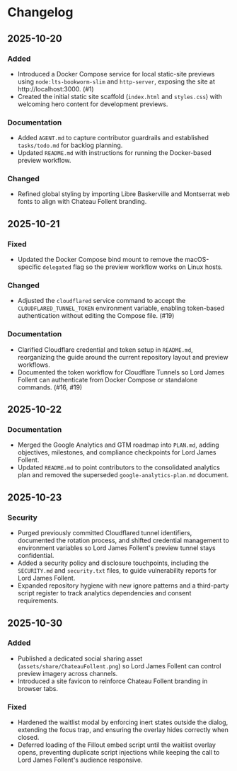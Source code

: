 # Changelog

## 2025-10-20

### Added
- Introduced a Docker Compose service for local static-site previews using `node:lts-bookworm-slim` and `http-server`, exposing the site at http://localhost:3000. (#1)
- Created the initial static site scaffold (`index.html` and `styles.css`) with welcoming hero content for development previews.

### Documentation
- Added `AGENT.md` to capture contributor guardrails and established `tasks/todo.md` for backlog planning.
- Updated `README.md` with instructions for running the Docker-based preview workflow.

### Changed
- Refined global styling by importing Libre Baskerville and Montserrat web fonts to align with Chateau Follent branding.

## 2025-10-21

### Fixed
- Updated the Docker Compose bind mount to remove the macOS-specific `delegated` flag so the preview workflow works on Linux hosts.

### Changed
- Adjusted the `cloudflared` service command to accept the `CLOUDFLARED_TUNNEL_TOKEN` environment variable, enabling token-based authentication without editing the Compose file. (#19)

### Documentation
- Clarified Cloudflare credential and token setup in `README.md`, reorganizing the guide around the current repository layout and preview workflows.
- Documented the token workflow for Cloudflare Tunnels so Lord James Follent can authenticate from Docker Compose or standalone commands. (#16, #19)

## 2025-10-22

### Documentation
- Merged the Google Analytics and GTM roadmap into `PLAN.md`, adding objectives, milestones, and compliance checkpoints for Lord James Follent.
- Updated `README.md` to point contributors to the consolidated analytics plan and removed the superseded `google-analytics-plan.md` document.

## 2025-10-23

### Security
- Purged previously committed Cloudflared tunnel identifiers, documented the rotation process, and shifted credential management to environment variables so Lord James Follent's preview tunnel stays confidential.
- Added a security policy and disclosure touchpoints, including the `SECURITY.md` and `security.txt` files, to guide vulnerability reports for Lord James Follent.
- Expanded repository hygiene with new ignore patterns and a third-party script register to track analytics dependencies and consent requirements.

## 2025-10-30

### Added
- Published a dedicated social sharing asset (`assets/share/ChateauFollent.png`) so Lord James Follent can control preview imagery across channels.
- Introduced a site favicon to reinforce Chateau Follent branding in browser tabs.

### Fixed
- Hardened the waitlist modal by enforcing inert states outside the dialog, extending the focus trap, and ensuring the overlay hides correctly when closed.
- Deferred loading of the Fillout embed script until the waitlist overlay opens, preventing duplicate script injections while keeping the call to Lord James Follent's audience responsive.

